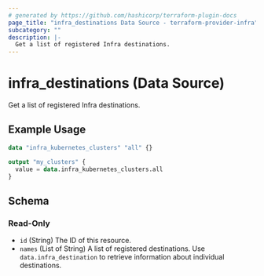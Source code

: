 ```yaml
---
# generated by https://github.com/hashicorp/terraform-plugin-docs
page_title: "infra_destinations Data Source - terraform-provider-infra"
subcategory: ""
description: |-
  Get a list of registered Infra destinations.
---
```


# infra_destinations (Data Source)

Get a list of registered Infra destinations.

## Example Usage

```terraform
data "infra_kubernetes_clusters" "all" {}

output "my_clusters" {
  value = data.infra_kubernetes_clusters.all
}
```

<!-- schema generated by tfplugindocs -->
## Schema

### Read-Only

- `id` (String) The ID of this resource.
- `names` (List of String) A list of registered destinations. Use `data.infra_destination` to retrieve information about individual destinations.



